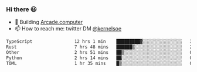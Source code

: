 ### Hi there 😃

- 🔨 Building [Arcade.computer](https://arcade.computer)
- 📫 How to reach me: twitter DM [@kernelsoe](https://twitter.com/kernelsoe)

<!--START_SECTION:waka-->

```txt
TypeScript                12 hrs 1 min    █████████▓░░░░░░░░░░░░░░░   39.27 %
Rust                      7 hrs 48 mins   ██████▒░░░░░░░░░░░░░░░░░░   25.49 %
Other                     2 hrs 51 mins   ██▒░░░░░░░░░░░░░░░░░░░░░░   09.36 %
Python                    2 hrs 14 mins   ██░░░░░░░░░░░░░░░░░░░░░░░   07.35 %
TOML                      1 hr 35 mins    █▒░░░░░░░░░░░░░░░░░░░░░░░   05.22 %
```

<!--END_SECTION:waka-->
